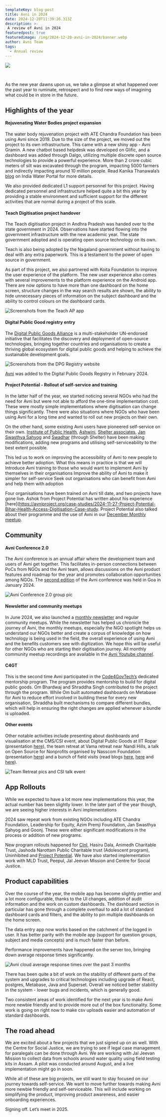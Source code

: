```yaml
---
templateKey: blog-post
title: Avni in 2024
date: 2024-12-20T11:39:26.313Z
description: >-
 A review of Avni in 2024
featuredpost: true
featuredimage: /img/2024-12-20-avni-in-2024/banner.webp 
author: Avni Team
tags:
  - Annual review
---
```

![](/img/2024-12-20-avni-in-2024/banner.webp)

<br>

As the new year dawns upon us, we take a glimpse at what happened over the past year to ruminate, retrospect and to find new ways of imagining what could be in store in the future.

## Highlights of the year

#### Rejuvenating Water Bodies project expansion
The water body rejuvenation project with ATE Chandra Foundation has been using Avni since 2019. Due to the size of the project, we moved out the project to its own infrastructure. This came with a new shiny app - Avni Gramin. A new chatbot based helpdesk was developed on Glific, and a dashboard was added through Dalgo, utilizing multiple discrete open source technologies to provide a powerful experience. More than 2 crore cubic meters of silt was excavated through the program, impacting 5000 farmers and indirectly impacting around 10 million people. Read Kanika Thanawala’s [blog](https://www.indiawaterportal.org/agriculture/water-resilience-for-all) on India Water Portal for more details.

We also provided dedicated L1 support personnel for this project. Having dedicated personnel and infrastructure helped quite a bit this year by providing a stable environment and sufficient support for the different activities that are normal during a project of this scale. 

#### Teach Digitisation project handover
The Teach digitisation project in Andhra Pradesh was handed over to the state government in 2024. Observations have started flowing into the government infrastructure with the new academic year. The state government adopted and is operating open source technology on its own.

Teach is also being adopted by the Nagaland government without having to deal with any extra paperwork. This is a testament to the power of open source in government.

As part of this project, we also partnered with Koita Foundation to improve the user experience of the platform. The new user experience also comes with several improvements to the platform experience on the Android app. There are now options to have more than one dashboard on the home screen, structure changes in the way search results are shown, the ability to hide unnecessary pieces of information on the subject dashboard and the ability to control colours on the dashboard cards. 

![Screenshots from the Teach AP app](/img/2024-12-20-avni-in-2024/teach-screens.webp)

#### Digital Public Good registry entry
The [Digital Public Goods Alliance](https://www.digitalpublicgoods.net/) is a multi-stakeholder UN-endorsed initiative that facilitates the discovery and deployment of open-source technologies, bringing together countries and organisations to create a thriving global ecosystem for digital public goods and helping to achieve the sustainable development goals.

![Screenshots from the DPG Registry website](/img/2024-12-20-avni-in-2024/dpg-listing.webp)

[Avni](https://www.digitalpublicgoods.net/r/avni) was added to the Digital Public Goods Registry in February 2024. 

#### Project Potential - Rollout of self-service and training
In the latter half of the year, we started noticing several NGOs who had the need for Avni but were not able to afford the one-time implementation cost. These were mostly simple implementations where digitisation can change things significantly. There were also situations where NGOs who have been using Avni for a long time and wanted to roll out new projects on their own.

On the other hand, some existing Avni users have pioneered self-service on their own. [Institute of Public Health](https://iphindia.org/), [Ashwini](https://ashwini.org/), [Shelter associates](https://shelter-associates.org/), [Jan Swasthya Sahyog](https://www.jssbilaspur.org/) and [Swadhar](https://swadharpune.org/) (through Shelter) have been making modifications, adding new programs and utilising self-serviceability to the best extent possible.

This led us to work on improving the accessibility of Avni to new people to achieve better adoption. What this means in practice is that we will
Introduce Avni training to those who would want to implement Avni by themselves in their organisations
Improve the ability of Avni to make it simpler for self-service
Seek out organisations who can benefit from Avni and help them with adoption

Four organisations have been trained on Avni till date, and two projects have gone live. Ashok from Project Potential has written about his experience [here](https://avniproject.org/case-studies/2024-11-27-Project-Potential-Bihar-Health-Access-Digitisation-Case-study. Project Potential also talked about their programme and the use of Avni in our [December Monthly meetup](https://youtu.be/gQKhibU4wuQ?si=hL0ceQBZ33RppRho&t=983).

## Community

#### Avni Conference 2.0
The Avni conference is an annual affair where the development team and users of Avni get together. This facilitates in-person connections between PoCs from NGOs and the Avni team, allows discussions on the Avni product features and roadmap for the year and promotes collaboration opportunities among NGOs. The [second edition](https://avniproject.org/blog/2024-01-22-avni-conference-goa/) of the Avni conference was held in Goa in January 2024.

![Avni Conference 2.0 group pic](/img/2024-12-20-avni-in-2024/conf-group-photo.webp)

#### Newsletter and community meetups
In June 2024, we also launched a [monthly newsletter](http://eepurl.com/hm3G6T) and regular community meetups. While the newsletter has helped us chronicle the journey of Avni, the monthly meetups, especially the NGO spotlight helps us understand our NGOs better and create a corpus of knowledge on how technology is being used in the field, the overall experience of using Avni and the benefits customers see with digitization. We hope this will be useful for other NGOs who are starting their digitisation journey. All monthly community meetup recordings are available in the [Avni Youtube channel](https://www.youtube.com/playlist?list=PLEy8ff0CKDBl1qKXjYPFXH63MHnvogxyi).

#### C4GT
This is the second time Avni participated in the [Code4GovTech’s](https://codeforgovtech.in/) dedicated mentorship program. The program provides mentorship to build for digital public goods. Om Bhardwaj and Shraddha Singh contributed to the project through the program. While Om built automated dashboards on Metabase for Avni to reduce effort involved in building these for every new organisation, Shraddha built mechanisms to compare different bundles, which will help in ensuring the right changes are applied whenever a bundle is uploaded. 

#### Other events
Other notable activities include presenting about dashboards and visualisation at the CMS/CSI event, about Digital Public Goods at IIT Ropar (presentation [here](https://docs.google.com/presentation/d/1KmegIIKYklCU7t6WJWeyDJ00eevhd7PTXgOcB8cGDOs/edit?usp=sharing)), the team retreat at Vama retreat near Nandi Hills, a talk on Open Source for Nonprofits organised by Nasscom Foundation (presentation [here](https://docs.google.com/presentation/d/1zMaOnfGQj-z-lL3-0shmx5p98G7eG0P1ouQ7tiID-DE/edit?usp=sharing)) and a bunch of field visits (read blogs [here](https://avniproject.org/blog/2024-11-08-from-privilege-to-purpose/), [here](https://avniproject.org/blog/2024-09-17-My-First-Field-Visit-to-Harsha-Trust-Seeing-Avni%E2%80%99s-Impact-in-Action/) and [here](https://avniproject.org/blog/2024-06-20-yenepoya-visit/)). 

![Team Retreat pics and CSI talk event](/img/2024-12-20-avni-in-2024/activities.png)

## App Rollouts
While we expected to have a lot more new implementations this year, the actual number has been slightly lower. In the later part of the year though, we are seeing higher interests in Avni implementations

2024 saw repeat work from existing NGOs including ATE Chandra Foundation, Leadership for Equity, Azim Premji Foundation, Jan Swasthya Sahyog and Goonj. These were either significant modifications in the process or addition of new programs.

New program rollouts happened for [CInI](https://avniproject.org/case-studies/2024-09-19-Scaling-Rural-Education), Hasiru Dala, Animedh Charitable Trust, Jashoda Narottam Public Charitable trust (Adolescent program), Uninhibited and [Project Potential](https://avniproject.org/case-studies/2024-11-27-Project-Potential-Bihar-Health-Access-Digitisation-Case-study). We have also started implementation work with MLD Trust, Peepul, Jal Jeevan Mission and Centre for Social Justice. 

## Product capabilities
Over the course of the year, the mobile app has become slightly prettier and a lot more configurable, thanks to the UI changes, addition of audit information and the work on custom dashboards. The dashboard section in particular has gone through a complete overhaul to add a lot of standard dashboard cards and filters, and the ability to pin multiple dashboards on the home screen. 

The data entry app now works based on the catchment of the logged in user. It has better parity with the mobile app (support for question groups, subject and media concepts) and is much faster than before.

Performance improvements have happened on the server too, bringing down average response times significantly. 

![Avni cloud average response times over the past 3 months](/img/2024-12-20-avni-in-2024/performance-graph.webp)

There has been quite a bit of work on the stability of different parts of the system and upgrades to critical technologies including upgrade of React, postgres, Metabase, Java and Superset. Overall we noticed better stability in the system - lower bugs and incidents, which is generally good.

Two consistent areas of work identified for the next year is to make Avni more newbie friendly and to provide more out of the box functionality. Some work is going on right now to make csv uploads easier and automation of standard dashboards. 

## The road ahead
We are excited about a few projects that we just signed up on as well. With the Centre for Social Justice, we are trying to see if legal case management for paralegals can be done through Avni. We are working with Jal Jeevan Mission to collect data from schools around water quality using field testing kits in Assam. A pilot was conducted around August, and a live implementation might go in soon.

While all of these are big projects, we still want to stay focused on our journey towards self-service. We want to move further towards making Avni more newbie friendly and self-serviceable. This will include working on simplifying the product, improving product awareness, and easier onboarding experiences.


Signing off. Let’s meet in 2025. 









